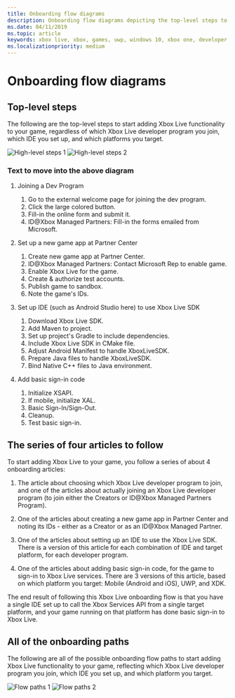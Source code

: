 ```yaml
---
title: Onboarding flow diagrams
description: Onboarding flow diagrams depicting the top-level steps to achieve basic sign-in, and all of the onboarding flow paths representing which developer program, IDE, and target platform you choose.
ms.date: 04/11/2019
ms.topic: article
keywords: xbox live, xbox, games, uwp, windows 10, xbox one, developer program
ms.localizationpriority: medium
---
```


# Onboarding flow diagrams


## Top-level steps

The following are the top-level steps to start adding Xbox Live functionality to your game, regardless of which Xbox Live developer program you join, which IDE you set up, and which platforms you target.

   ![High-level steps 1](onboarding-img/hilevsteps1.png)
   ![High-level steps 2](onboarding-img/hilevsteps2.png)

### Text to move into the above diagram

1. Joining a Dev Program
   1. Go to the external welcome page for joining the dev program.
   2. Click the large colored button.
   3. Fill-in the online form and submit it.
   4. ID@Xbox Managed Partners: Fill-in the forms emailed from Microsoft.

2. Set up a new game app at Partner Center
    1. Create new game app at Partner Center.
    2. ID@Xbox Managed Partners: Contact Microsoft Rep to enable game.
    3. Enable Xbox Live for the game.
    4. Create & authorize test accounts.
    5. Publish game to sandbox.
    6. Note the game's IDs.

3. Set up IDE (such as Android Studio here) to use Xbox Live SDK
    1. Download Xbox Live SDK.
    2. Add Maven to project.
    3. Set up project's Gradle to include dependencies.
    4. Include Xbox Live SDK in CMake file.
    5. Adjust Android Manifest to handle XboxLiveSDK.
    6. Prepare Java files to handle XboxLiveSDK.
    7. Bind Native C++ files to Java environment.

4. Add basic sign-in code
    1. Initialize XSAPI.
    2. If mobile, initialize XAL.
    3. Basic Sign-In/Sign-Out.
    4. Cleanup.
    5. Test basic sign-in.


## The series of four articles to follow

To start adding Xbox Live to your game, you follow a series of about 4 onboarding articles:

1. The article about choosing which Xbox Live developer program to join, and one of the articles about actually joining an Xbox Live developer program (to join either the Creators or ID@Xbox Managed Partners Program).

3. One of the articles about creating a new game app in Partner Center and noting its IDs - either as a Creator or as an ID@Xbox Managed Partner.

4. One of the articles about setting up an IDE to use the Xbox Live SDK.
   There is a version of this article for each combination of IDE and target platform, for each developer program.

5. One of the articles about adding basic sign-in code, for the game to sign-in to Xbox Live services.
   There are 3 versions of this article, based on which platform you target: Mobile (Android and iOS), UWP, and XDK.

The end result of following this Xbox Live onboarding flow is that you have a single IDE set up to call the Xbox Services API from a single target platform, and your game running on that platform has done basic sign-in to Xbox Live.


## All of the onboarding paths

The following are all of the possible onboarding flow paths to start adding Xbox Live functionality to your game, reflecting which Xbox Live developer program you join, which IDE you set up, and which platform you target.

   ![Flow paths 1](onboarding-img/flowpaths1.png)
   ![Flow paths 2](onboarding-img/flowpaths2.png)
